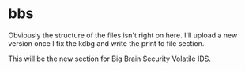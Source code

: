 # bbs

Obviously the structure of the files isn't right on here. I'll upload a new version once I fix the kdbg and write the print to file section. 

This will be the new section for Big Brain Security Volatile IDS. 
